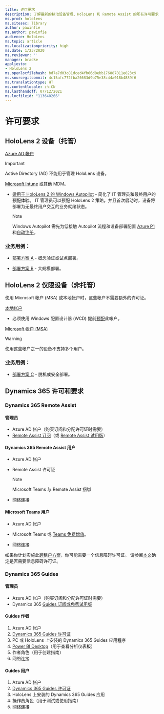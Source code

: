 ```yaml
---
title: 许可要求
description: 了解最新的移动设备管理、HoloLens 和 Remote Assist 的所有许可要求和指南。
ms.prod: hololens
ms.sitesec: library
author: pawinfie
ms.author: pawinfie
audience: HoloLens
ms.topic: article
ms.localizationpriority: high
ms.date: 1/23/2020
ms.reviewer: ''
manager: bradke
appliesto:
- HoloLens 2
ms.openlocfilehash: bd7a7d03c81dced4fb66d8ebb176887811e823c9
ms.sourcegitcommit: 4c15afc772fba26683d9b75e38c44a018b4889f6
ms.translationtype: HT
ms.contentlocale: zh-CN
ms.lasthandoff: 07/12/2021
ms.locfileid: "113640266"
---
```

# <a name="license-requirements"></a>许可要求

## <a name="hololens-2-device-managed"></a>HoloLens 2 设备（托管）

[Azure AD 帐户](/azure/active-directory/)

> [!IMPORTANT]
> Active Directory (AD) 不能用于管理 HoloLens 设备。

[Microsoft Intune](/mem/intune/fundamentals/what-is-intune) 或其他 MDM。
- [适用于 HoloLens 2 的 Windows Autopilot](hololens2-autopilot.md) - 简化了 IT 管理员和最终用户的预配体验。 IT 管理员可以预配 HoloLens 2 策略，并且首次启动时，设备将部署为无最终用户交互的业务就绪状态。 

  > [!NOTE]
  > Windows Autopilot 需先为低接触 Autopilot 流程和设备部署配置 [Azure P1](/azure/active-directory/fundamentals/active-directory-whatis) 和[自动注册](/mem/intune/enrollment/windows-enroll#enable-windows-10-automatic-enrollment)。 

### <a name="business-use-case"></a>业务用例： 

- [部署方案 A](hololens-requirements.md#scenario-a-deploy-to-cloud-connected-devices) - 概念验证或试点部署。

- [部署方案 B](hololens-requirements.md#scenario-b-deploy-inside-your-organizations-network) - 大规模部署。

## <a name="hololens-2-device-only-non-managed"></a>HoloLens 2 仅限设备（非托管）

使用 Microsoft 帐户 (MSA) 或本地帐户时，这些帐户不需要额外的许可证。

[本地帐户](/windows/security/identity-protection/access-control/local-accounts)

- 必须使用 Windows 配置设计器 (WCD) 提前[预配](hololens-provisioning.md#provisioning-package-hololens-wizard)此帐户。

[Microsoft 帐户 (MSA)](/windows/security/identity-protection/access-control/microsoft-accounts)

> [!WARNING]
> 使用这些帐户之一的设备不支持多个用户。

### <a name="business-use-case"></a>业务用例： 

- [部署方案 C](hololens-requirements.md#scenario-c-deploy-in-secure-offline-environment) - 脱机或安全部署。
 
## <a name="dynamics-365-licensing-and-requirements"></a>Dynamics 365 许可和要求

### <a name="dynamics-365-remote-assist"></a>Dynamics 365 Remote Assist 

#### <a name="admin"></a>管理员

- Azure AD 帐户（购买订阅和分配许可证时需要）
- [Remote Assist 订阅](/dynamics365/mixed-reality/remote-assist/buy-and-deploy-remote-assist)（或 [Remote Assist 试用版](/dynamics365/mixed-reality/remote-assist/try-remote-assist)）
    
#### <a name="dynamics-365-remote-assist-user"></a>Dynamics 365 Remote Assist 用户

- Azure AD 帐户

- Remote Assist 许可证 

  > [!NOTE]
  > Microsoft Teams 与 Remote Assist 捆绑

- 网络连接

#### <a name="microsoft-teams-user"></a>Microsoft Teams 用户

- Azure AD 帐户

- Microsoft Teams 或 [Teams 免费增值](https://products.office.com/microsoft-teams/free)。

- 网络连接

如果你计划实施此[跨租户方案](/dynamics365/mixed-reality/remote-assist/cross-tenant-overview#scenario-2-leasing-services-to-other-tenants)，你可能需要一个信息障碍许可证。 请参阅[本文](/dynamics365/mixed-reality/remote-assist/cross-tenant-licensing-implementation#step-1-determine-if-information-barriers-are-necessary)确定是否需要信息障碍许可证。

### <a name="dynamics-365-guides"></a>Dynamics 365 Guides 

#### <a name="admin"></a>管理员

- Azure AD 帐户（购买订阅和分配许可证时需要）
- Dynamics 365 [Guides 订阅或免费试用版](/dynamics365/mixed-reality/guides/setup-step-one)

#### <a name="guides-author"></a>Guides 作者

1. Azure AD 帐户
1. [Dynamics 365 Guides 许可证](/dynamics365/mixed-reality/guides/requirements)
1. PC 或 HoloLens 上安装的 Dynamics 365 Guides 应用程序
1. [Power BI Desktop](https://powerbi.microsoft.com/desktop/)（用于查看分析仪表板）
1. 作者角色（用于创建指南）
1. 网络连接

#### <a name="guides-user"></a>Guides 用户

1. Azure AD 帐户
1. [Dynamics 365 Guides 许可证](/dynamics365/mixed-reality/guides/requirements)
1. HoloLens 上安装的 Dynamics 365 Guides 应用
1. 操作员角色（用于测试或使用指南）
1. 网络连接

